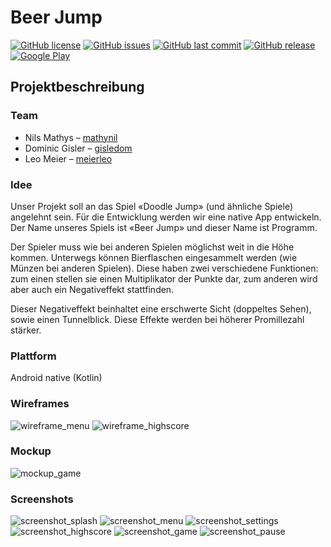 # Beer Jump
[![GitHub license](https://img.shields.io/github/license/dominicgisler/beerjump)](https://github.com/dominicgisler/beerjump/blob/master/LICENSE)
[![GitHub issues](https://img.shields.io/github/issues/dominicgisler/beerjump)](https://github.com/dominicgisler/beerjump/issues)
[![GitHub last commit](https://img.shields.io/github/last-commit/dominicgisler/beerjump/dev)](https://github.com/dominicgisler/beerjump/commits/dev)
[![GitHub release](https://img.shields.io/github/release/dominicgisler/beerjump)](https://github.com/dominicgisler/beerjump/releases)
[![Google Play](https://img.shields.io/badge/-Google%20Play-blueviolet?logo=google+play)](https://play.google.com/store/apps/details?id=app.beerjump)

## Projektbeschreibung

### Team
- Nils Mathys – [mathynil](mailto:mathynil@students.zhaw.ch)
- Dominic Gisler – [gisledom](mailto:gisledom@students.zhaw.ch)
- Leo Meier – [meierleo](mailto:meierleo@students.zhaw.ch)

### Idee
Unser Projekt soll an das Spiel «Doodle Jump» (und ähnliche Spiele) angelehnt sein. Für die Entwicklung werden wir eine native App entwickeln. Der Name unseres Spiels ist «Beer Jump» und dieser Name ist Programm.

Der Spieler muss wie bei anderen Spielen möglichst weit in die Höhe kommen. Unterwegs können Bierflaschen eingesammelt werden (wie Münzen bei anderen Spielen). Diese haben zwei verschiedene Funktionen: zum einen stellen sie einen Multiplikator der Punkte dar, zum anderen wird aber auch ein Negativeffekt stattfinden.

Dieser Negativeffekt beinhaltet eine erschwerte Sicht (doppeltes Sehen), sowie einen Tunnelblick. Diese Effekte werden bei höherer Promillezahl stärker.

### Plattform

Android native (Kotlin)

### Wireframes

![wireframe_menu](doc/wireframe/menu.png "Wireframe Menü")
![wireframe_highscore](doc/wireframe/highscore.png "Wireframe Highscore")

### Mockup

![mockup_game](doc/mockup/game.png "Mockup Spiel")

### Screenshots

![screenshot_splash](doc/screenshot/splash.png "Screenshot Splash")
![screenshot_menu](doc/screenshot/menu.png "Screenshot Menü")
![screenshot_settings](doc/screenshot/settings.png "Screenshot Einstellungen")
![screenshot_highscore](doc/screenshot/highscore.png "Screenshot Highscore")
![screenshot_game](doc/screenshot/game.png "Screenshot Spiel")
![screenshot_pause](doc/screenshot/pause.png "Screenshot Pause")
